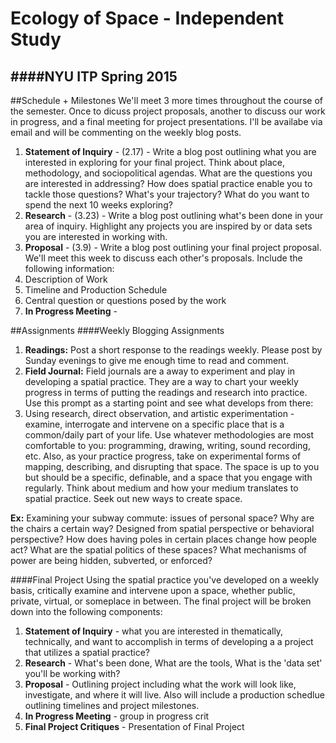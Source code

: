 # Ecology of Space - Independent Study
####NYU ITP Spring 2015
---
##Schedule + Milestones
We'll meet 3 more times throughout the course of the semester. Once to dicuss project proposals, another to discuss our work in progress, and a final meeting for project presentations. I'll be availabe via email and will be commenting on the weekly blog posts. 

1. **Statement of Inquiry** - (2.17) -  Write a blog post outlining what you are interested in exploring for your final project. Think about place, methodology, and sociopolitical agendas. What are the questions you are interested in addressing? How does spatial practice enable you to tackle those questions? What's your trajectory? What do you want to spend the next 10 weeks exploring?
2. **Research** - (3.23) - Write a blog post outlining what's been done in your area of inquiry. Highlight any projects you are inspired by or data sets you are interested in working with. 
3. **Proposal** - (3.9) - Write a blog post outlining your final project proposal. We'll meet this week to discuss each other's proposals. Include the following information:
  1. Description of Work 
  2. Timeline and Production Schedule
  3. Central question or questions posed by the work
4. **In Progress Meeting** - 




##Assignments
####Weekly Blogging Assignments
1. **Readings:** Post a short response to the readings weekly. Please post by Sunday evenings to give me enough time to read and comment. 
2. **Field Journal:**  Field journals are a away to experiment and play in developing a spatial practice. They are a way to chart your weekly progress in terms of putting the readings and research into practice. Use this prompt as a starting point and see what develops from there:
 1. Using research, direct observation, and artistic experimentation - examine, interrogate and intervene on a specific place that is a common/daily part of your life. Use whatever methodologies are most comfortable to you: programming, drawing, writing, sound recording, etc. Also, as your practice progress, take on experimental forms of mapping, describing, and disrupting that space. The space is up to you but should be a specific, definable, and a space that you engage with regularly. Think about medium and how your medium translates to spatial practice. Seek out new ways to create space. 
 

**Ex:**  Examining your subway commute: issues of personal space? Why are the chairs a certain way? Designed from spatial perspective or behavioral perspective? How does having poles in certain places change how people act? What are the spatial politics of these spaces? What mechanisms of power are being hidden, subverted, or enforced?

####Final Project
Using the spatial practice you've developed on a weekly basis, critically examine and intervene upon  a space, whether public, private, virtual, or someplace in between. The final project will be broken down into the following components:

1. **Statement of Inquiry** - what you are interested in thematically, technically, and want to accomplish in terms of developing a a project that utilizes a spatial practice?
2. **Research** -  What's been done, What are the tools, What is the 'data set' you'll be working with?
3.  **Proposal** - Outlining project including what the work will look like, investigate, and where it will live. Also will include a production schedlue outlining timelines and project milestones.
4.  **In Progress Meeting** - group in progress crit
5.  **Final Project Critiques** - Presentation of Final Project
